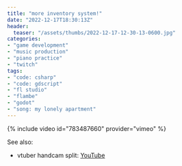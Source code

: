 ```yaml
---
title: "more inventory system!"
date: "2022-12-17T18:30:13Z"
header:
  teaser: "/assets/thumbs/2022-12-17-12-30-13-0600.jpg"
categories:
- "game development"
- "music production"
- "piano practice"
- "twitch"
tags:
- "code: csharp"
- "code: gdscript"
- "fl studio"
- "flambe"
- "godot"
- "song: my lonely apartment"
---
```

{% include video id="783487660" provider="vimeo" %}

See also:
* vtuber handcam split: [YouTube](https://www.youtube.com/watch?v=XK5CC-6_vWs)